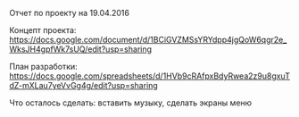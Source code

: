 Отчет по проекту на 19.04.2016

Концепт проекта:
https://docs.google.com/document/d/1BCiGVZMSsYRYdpp4jgQoW6qgr2e_WksJH4gpfWk7sUQ/edit?usp=sharing

План разработки:
https://docs.google.com/spreadsheets/d/1HVb9cRAfpxBdyRwea2z9u8gxuTdZ-mXLau7yeVvGg4g/edit?usp=sharing

Что осталось сделать:
  вставить музыку,
  сделать экраны меню
  
